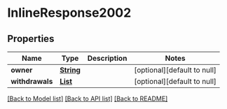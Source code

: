 # InlineResponse2002

## Properties

| Name            | Type                      | Description | Notes                       |
| --------------- | ------------------------- | ----------- | --------------------------- |
| **owner**       | [**String**](string.md)   |             | [optional][default to null] |
| **withdrawals** | [**List**](Withdrawal.md) |             | [optional][default to null] |

[[Back to Model list]](../README.md#documentation-for-models) [[Back to API list]](../README.md#documentation-for-api-endpoints) [[Back to README]](../README.md)
